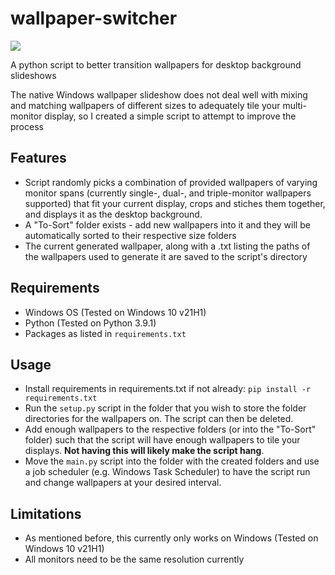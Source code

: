 # wallpaper-switcher

![](https://i.imgur.com/7dpnqNl.png)

A python script to better transition wallpapers for desktop background slideshows

The native Windows wallpaper slideshow does not deal well with mixing and matching wallpapers of different sizes to adequately tile your multi-monitor display, so I created a simple script to attempt to improve the process

## Features
- Script randomly picks a combination of provided wallpapers of varying monitor spans (currently single-, dual-, and triple-monitor wallpapers supported) that fit your current display, crops and stiches them together, and displays it as the desktop background.
- A "To-Sort" folder exists - add new wallpapers into it and they will be automatically sorted to their respective size folders
- The current generated wallpaper, along with a .txt listing the paths of the wallpapers used to generate it are saved to the script's directory

## Requirements
- Windows OS (Tested on Windows 10 v21H1)
- Python (Tested on Python 3.9.1)
- Packages as listed in `requirements.txt`

## Usage
- Install requirements in requirements.txt if not already: `pip install -r requirements.txt`
- Run the `setup.py` script in the folder that you wish to store the folder directories for the wallpapers on. The script can then be deleted.
- Add enough wallpapers to the respective folders (or into the "To-Sort" folder) such that the script will have enough wallpapers to tile your displays. **Not having this will likely make the script hang**.
- Move the `main.py` script into the folder with the created folders and use a job scheduler (e.g. Windows Task Scheduler) to have the script run and change wallpapers at your desired interval.

## Limitations

- As mentioned before, this currently only works on Windows (Tested on Windows 10 v21H1)
- All monitors need to be the same resolution currently